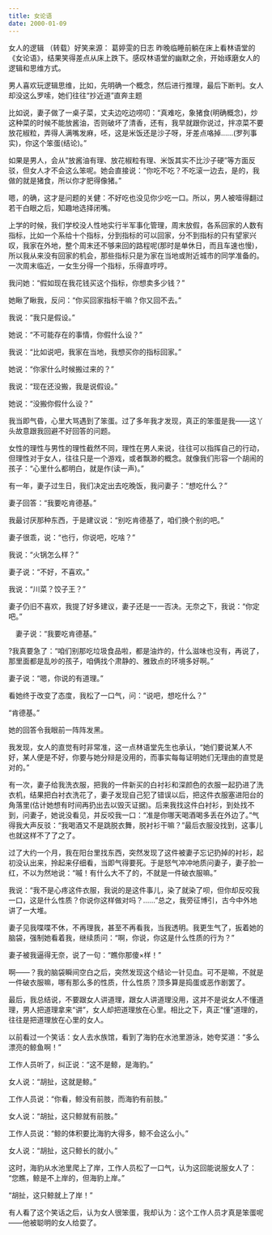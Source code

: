 ```yaml
---
title: 女论语
date: 2000-01-09
---
```


女人的逻辑 （转载）好笑来源： 葛婷雯的日志
昨晚临睡前躺在床上看林语堂的《女论语》，结果笑得差点从床上跌下。感叹林语堂的幽默之余，开始琢磨女人的逻辑和思维方式。
 
男人喜欢玩逻辑思维，比如，先明确一个概念，然后进行推理，最后下断判。女人却没这么罗嗦，她们往往“抄近道”直奔主题
 
比如说，妻子做了一桌子菜，丈夫边吃边唠叨：“真难吃，象猪食(明确概念)，炒这种菜的时候不能放酱油，否则破坏了清香，还有，我早就跟你说过，拌凉菜不要放花椒粒，弄得人满嘴发麻，呸，这是米饭还是沙子呀，牙差点咯掉……(罗列事实)，你这个笨蛋(结论)。”
 
如果是男人，会从“放酱油有理、放花椒粒有理、米饭其实不比沙子硬”等方面反驳，但女人才不会这么笨呢。她会直接说：“你吃不吃？不吃滚一边去，是的，我做的就是猪食，所以你才肥得像猪。”
 
嗯，的确，这才是问题的关健：不好吃也没见你少吃一口。所以，男人被噎得翻过若干白眼之后，知趣地选择闭嘴。
 
上学的时候，我们学校没人性地实行半军事化管理，周末放假，各系回家的人数有指标，比如一个系给十个指标，分到指标的可以回家，分不到指标的只有望家兴叹，我家在外地，整个周末还不够来回的路程呢(那时是单休日，而且车速也慢)，所以我从来没有回家的机会，那些指标只是为家在当地或附近城市的同学准备的。一次周末临近，一女生分得一个指标，乐得直哼哼。
 
我问她：“假如现在我花钱买这个指标，你想卖多少钱？”
 
她瞅了瞅我，反问：“你买回家指标干嘛？你又回不去。”
 
我说：“我只是假设。”
 
她说：“不可能存在的事情，你假什么设？”
 
我说：“比如说吧，我家在当地，我想买你的指标回家。”
 
她说：“你家什么时候搬过来的？”
 
我说：“现在还没搬，我是说假设。”
 
她说：“没搬你假什么设？”
 
我当即气昏，心里大骂遇到了笨蛋。过了多年我才发现，真正的笨蛋是我——这丫头故意跟我回避不好回答的问题。
 
女性的理性与男性的理性截然不同，理性在男人来说，往往可以指挥自己的行动，但理性对于女人，往往只是一个游戏，或者飘渺的概念。就像我们形容一个胡闹的孩子：“心里什么都明白，就是作(读一声)。”
 
有一年，妻子过生日，我们决定出去吃晚饭，我问妻子：“想吃什么？”
 
妻子回答：“我要吃肯德基。”
 
我最讨厌那种东西，于是建议说：“别吃肯德基了，咱们换个别的吧。”
 
妻子很乖，说：“也行，你说吧，吃啥？”
 
我说：“火锅怎么样？”
 
妻子说：“不好，不喜欢。”
 
我说：“川菜？饺子王？”
 
妻子仍旧不喜欢，我提了好多建议，妻子还是一一否决。无奈之下，我说：“你定吧。”
 
　妻子说：“我要吃肯德基。”
 
?我真要急了：“咱们别那吃垃圾食品啦，都是油炸的，什么滋味也没有，再说了，那里面都是乱吵的孩子，咱俩找个肃静的、雅致点的环境多好啊。”
 
妻子说：“嗯，你说的有道理。”
 
看她终于改变了态度，我松了一口气，问：“说吧，想吃什么？”
 
“肯德基。”
 
她的回答令我眼前一阵阵发黑。
 
我发现，女人的直觉有时非常准，这一点林语堂先生也承认，“她们要说某人不好，某人便是不好，你要与她分辩是没用的，而事实每每证明她们无理由的直觉是对的。”
 
有一次，妻子给我洗衣服，把我的一件新买的白衬衫和深颜色的衣服一起扔进了洗衣机，结果把白衬衣洗花了，妻子发现自己犯了错误以后，把这件衣服塞进阳台的角落里(估计她想有时间再扔出去以毁灭证据)。后来我找这件白衬衫，到处找不到，问妻子，她说没看见，并反咬我一口：“准是你哪天喝酒喝多丢在外边了。”气得我大声反驳：“我喝酒又不是跳脱衣舞，脱衬衫干嘛？”最后衣服没找到，这事儿也就这样不了了之了。
 
过了大约一个月，我在阳台里找东西，突然发现了这件被妻子忘记扔掉的衬衫，起初没认出来，拎起来仔细看，当即气得要死。于是怒气冲冲地质问妻子，妻子脸一红，不以为然地说：“嘁！有什么大不了的，不就是一件破衣服嘛。”
 
我说：“我不是心疼这件衣服，我说的是这件事儿，染了就染了呗，但你却反咬我一口，这是什么性质？你说你这样做对吗？……”总之，我旁征博引，古今中外地讲了一大堆。
 
妻子见我喋喋不休，不再理我，甚至不再看我，当我透明。我更生气了，扳着她的脑袋，强制她看着我，继续质问：“啊，你说，你这是什么性质的行为？”
 
妻子被我逼得无奈，说了一句：“瞧你那傻×样！”
 
啊——？我的脑袋瞬间空白之后，突然发现这个结论一针见血。可不是嘛，不就是一件破衣服嘛，哪有那么多的性质，什么性质？顶多算是捣蛋或恶作剧罢了。
 
最后，我总结说，不要跟女人讲道理，跟女人讲道理没用，这并不是说女人不懂道理，男人把道理拿来“讲”，女人却把道理放在心里。相比之下，真正“懂”道理的，往往是把道理放在心里的女人。
 
以前看过一个笑话：女人去水族馆，看到了海豹在水池里游泳，她夸奖道：“多么漂亮的鲸鱼啊！”
 
工作人员听了，纠正说：“这不是鲸，是海豹。”
 
女人说：“胡扯，这就是鲸。”
 
工作人员说：“你看，鲸没有前肢，而海豹有前肢。”
 
女人说：“胡扯，这只鲸就有前肢。”
 
工作人员说：“鲸的体积要比海豹大得多，鲸不会这么小。”
 
女人说：“胡扯，这只鲸长的就小。”
 
这时，海豹从水池里爬上了岸，工作人员松了一口气，认为这回能说服女人了： “您瞧，鲸是不上岸的，但海豹上岸。”
 
“胡扯，这只鲸就上了岸！”
 
有人看了这个笑话之后，认为女人很笨蛋，我却认为：这个工作人员才真是笨蛋呢——他被聪明的女人给耍了。
